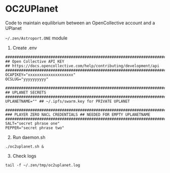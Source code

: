 # OC2UPlanet
Code to maintain equilibrium between an OpenCollective account and a UPlanet

```~/.zen/Astroport.ONE``` module



1. Create .env

```
#######################################################################
## Open Collective API KEY
## https://docs.opencollective.com/help/contributing/development/api
#######################################################################
OCAPIKEY="xxxxxxxxxxxxxxxxxxxx"
OCSLUG="yyyyyyyyyy"

#######################################################################
## UPLANET SECRETS
#######################################################################
UPLANETNAME="" ## ~/.ipfs/swarm.key for PRIVATE UPLANET

#######################################################################
### PLAYER ZERO NACL CREDENTIALS ## NEEDED FOR EMPTY UPLANETNAME
#######################################################################
SALT="secret phrase one"
PEPPER="secret phrase two"
```

2. Run daemon.sh


```
./oc2uplanet.sh &
```

3. Check logs

```
tail -f ~/.zen/tmp/oc2uplanet.log
```
